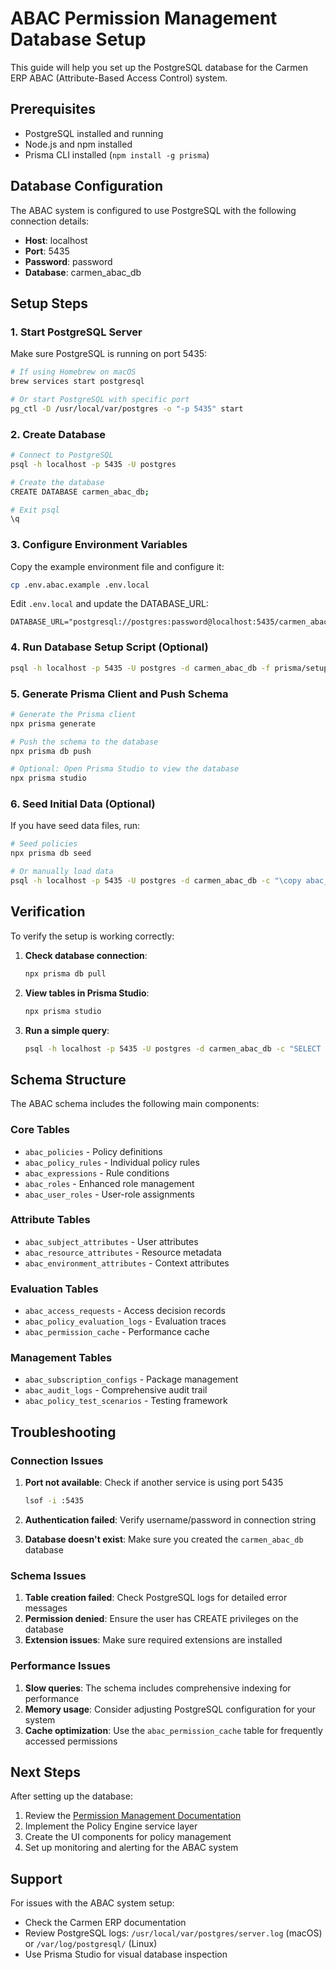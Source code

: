 # ABAC Permission Management Database Setup

This guide will help you set up the PostgreSQL database for the Carmen ERP ABAC (Attribute-Based Access Control) system.

## Prerequisites

- PostgreSQL installed and running
- Node.js and npm installed
- Prisma CLI installed (`npm install -g prisma`)

## Database Configuration

The ABAC system is configured to use PostgreSQL with the following connection details:
- **Host**: localhost
- **Port**: 5435
- **Password**: password
- **Database**: carmen_abac_db

## Setup Steps

### 1. Start PostgreSQL Server

Make sure PostgreSQL is running on port 5435:

```bash
# If using Homebrew on macOS
brew services start postgresql

# Or start PostgreSQL with specific port
pg_ctl -D /usr/local/var/postgres -o "-p 5435" start
```

### 2. Create Database

```bash
# Connect to PostgreSQL
psql -h localhost -p 5435 -U postgres

# Create the database
CREATE DATABASE carmen_abac_db;

# Exit psql
\q
```

### 3. Configure Environment Variables

Copy the example environment file and configure it:

```bash
cp .env.abac.example .env.local
```

Edit `.env.local` and update the DATABASE_URL:

```env
DATABASE_URL="postgresql://postgres:password@localhost:5435/carmen_abac_db"
```

### 4. Run Database Setup Script (Optional)

```bash
psql -h localhost -p 5435 -U postgres -d carmen_abac_db -f prisma/setup-abac-db.sql
```

### 5. Generate Prisma Client and Push Schema

```bash
# Generate the Prisma client
npx prisma generate

# Push the schema to the database
npx prisma db push

# Optional: Open Prisma Studio to view the database
npx prisma studio
```

### 6. Seed Initial Data (Optional)

If you have seed data files, run:

```bash
# Seed policies
npx prisma db seed

# Or manually load data
psql -h localhost -p 5435 -U postgres -d carmen_abac_db -c "\copy abac_policies FROM 'prisma/seed-data/policies.json' WITH CSV HEADER;"
```

## Verification

To verify the setup is working correctly:

1. **Check database connection**:
   ```bash
   npx prisma db pull
   ```

2. **View tables in Prisma Studio**:
   ```bash
   npx prisma studio
   ```

3. **Run a simple query**:
   ```bash
   psql -h localhost -p 5435 -U postgres -d carmen_abac_db -c "SELECT count(*) FROM information_schema.tables WHERE table_schema = 'public';"
   ```

## Schema Structure

The ABAC schema includes the following main components:

### Core Tables
- `abac_policies` - Policy definitions
- `abac_policy_rules` - Individual policy rules
- `abac_expressions` - Rule conditions
- `abac_roles` - Enhanced role management
- `abac_user_roles` - User-role assignments

### Attribute Tables
- `abac_subject_attributes` - User attributes
- `abac_resource_attributes` - Resource metadata
- `abac_environment_attributes` - Context attributes

### Evaluation Tables
- `abac_access_requests` - Access decision records
- `abac_policy_evaluation_logs` - Evaluation traces
- `abac_permission_cache` - Performance cache

### Management Tables
- `abac_subscription_configs` - Package management
- `abac_audit_logs` - Comprehensive audit trail
- `abac_policy_test_scenarios` - Testing framework

## Troubleshooting

### Connection Issues

1. **Port not available**: Check if another service is using port 5435
   ```bash
   lsof -i :5435
   ```

2. **Authentication failed**: Verify username/password in connection string

3. **Database doesn't exist**: Make sure you created the `carmen_abac_db` database

### Schema Issues

1. **Table creation failed**: Check PostgreSQL logs for detailed error messages
2. **Permission denied**: Ensure the user has CREATE privileges on the database
3. **Extension issues**: Make sure required extensions are installed

### Performance Issues

1. **Slow queries**: The schema includes comprehensive indexing for performance
2. **Memory usage**: Consider adjusting PostgreSQL configuration for your system
3. **Cache optimization**: Use the `abac_permission_cache` table for frequently accessed permissions

## Next Steps

After setting up the database:

1. Review the [Permission Management Documentation](../docs/permission-management-todos.md)
2. Implement the Policy Engine service layer
3. Create the UI components for policy management
4. Set up monitoring and alerting for the ABAC system

## Support

For issues with the ABAC system setup:
- Check the Carmen ERP documentation
- Review PostgreSQL logs: `/usr/local/var/postgres/server.log` (macOS) or `/var/log/postgresql/` (Linux)
- Use Prisma Studio for visual database inspection
